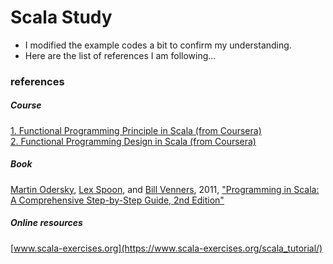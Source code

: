# Scala Study

* I modified the example codes a bit to confirm my understanding.
* Here are the list of references I am following...

### references
##### Course
[1. Functional Programming Principle in Scala (from Coursera)](https://www.coursera.org/learn/progfun1)   
[2. Functional Programming Design in Scala (from Coursera)](https://www.coursera.org/learn/progfun2)   

##### Book
[Martin Odersky](https://lampwww.epfl.ch/~odersky/), [Lex Spoon](https://www.lexspoon.org/), and [Bill Venners](https://twitter.com/bvenners?lang=en), 2011, ["Programming in Scala: A Comprehensive Step-by-Step Guide, 2nd Edition"](https://www.amazon.com/Programming-Scala-Comprehensive-Step-Step/dp/0981531644)   

##### Online resources
[www.scala-exercises.org](https://www.scala-exercises.org/scala_tutorial/)   

